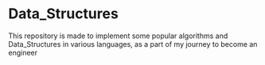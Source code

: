 # Data_Structures
This repository is made to implement some popular algorithms and Data_Structures in various languages, as a part of my journey to become an engineer
